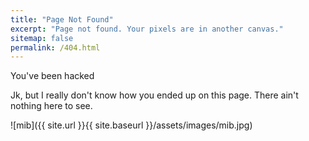 ```yaml
---
title: "Page Not Found"
excerpt: "Page not found. Your pixels are in another canvas."
sitemap: false
permalink: /404.html
---
```


You've been hacked

Jk, but I really don't know how you ended up on this page. There ain't nothing here to see.

![mib]({{ site.url }}{{ site.baseurl }}/assets/images/mib.jpg)

<script>
  var GOOG_FIXURL_LANG = 'en';
  var GOOG_FIXURL_SITE = '{{ site.url }}'
</script>
<script src="https://linkhelp.clients.google.com/tbproxy/lh/wm/fixurl.js">
</script>
